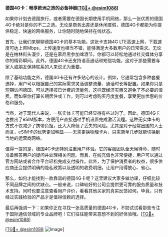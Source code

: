 **德国4G卡：畅享欧洲之旅的必备神器[[TG💪+ @esim1088](https://t.me/s/esim1088)]**

如果你计划去德国旅行，或者需要在德国长期使用手机网络，那么一张优质的德国4G卡绝对是你的不二之选。无论是商务出差还是休闲度假，德国4G卡都能为你提供稳定、快速的网络服务，让你随时随地保持在线状态。

首先，让我们来聊聊德国4G卡的基本功能。这张卡支持4G LTE高速上网，下载速度可达上百Mbps，上传速度也相当不错，能够满足大多数用户的日常需求。无论是在柏林街头漫步，还是在慕尼黑参加啤酒节，你都可以轻松地通过社交媒体分享你的精彩瞬间。此外，德国4G卡还支持语音通话和短信功能，这对于那些需要与家人或朋友保持联系的人来说尤为重要。

除了基础功能之外，德国4G卡还有许多贴心的设计。例如，它通常包含多种套餐选择，用户可以根据自己的实际需求灵活调整流量、通话时长等配置。如果你只是短期访问德国，可以选择按日计费的流量包，这样既经济实惠又避免了不必要的浪费。而如果你打算长期居住或工作，则可以考虑购买月度套餐，享受更加优惠的价格和服务。

当然，对于现代人来说，一张实体卡可能已经显得有些过时了。因此，德国4G卡也推出了eSIM版本，方便用户直接通过手机设置完成激活流程。这种无实体卡的方式不仅减少了携带负担，还大大降低了丢失的风险。尤其是对于经常出国的人士而言，eSIM卡的优势更加明显——无需更换物理卡片，只需简单几步就能切换到当地的运营商网络。

值得一提的是，德国4G卡还特别注重用户体验。它的客服团队全天候待命，随时准备解答用户的疑问并处理相关问题。而且，在线充值也非常便捷，用户可以通过官方网站或者合作平台轻松完成支付操作。此外，为了保护消费者的权益，很多供应商还会提供明确的隐私政策以及透明的收费明细，让用户用得放心、省心。

那么，如何才能找到一款靠谱的德国4G卡呢？这里建议大家多做功课，仔细比较不同品牌之间的优缺点。一般来说，口碑较好的公司会提供更可靠的服务质量和技术支持。同时也要注意查看用户评价，看看其他买家的真实反馈如何。毕竟，只有经过实践检验的产品才是值得信赖的选择。

最后再强调一下：如果你正在寻找一张高质量的德国4G卡，不妨试试看那些专注于国际通信领域的专业品牌吧！它们往往能带来意想不到的好体验哦。[[TG💪+ @esim1088](https://t.me/s/esim1088)]

[[TG💪+ @esim1088](https://t.me/s/esim1088) ![Image](https://i.postimg.cc/4NQfJmqS/Snipaste-2025-05-13-00-14-12.png)]